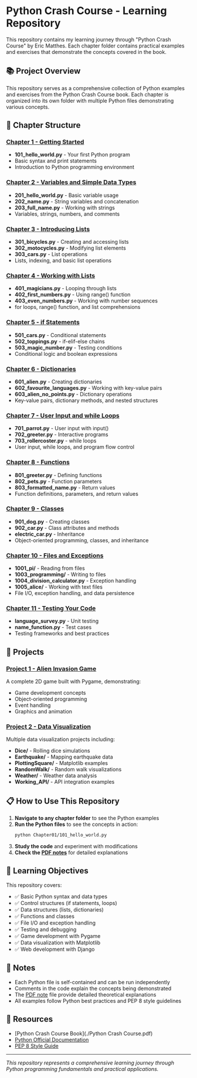 # Python Crash Course - Learning Repository

This repository contains my learning journey through "Python Crash Course" by Eric Matthes. Each chapter folder contains practical examples and exercises that demonstrate the concepts covered in the book.

## 📚 Project Overview

This repository serves as a comprehensive collection of Python examples and exercises from the Python Crash Course book. Each chapter is organized into its own folder with multiple Python files demonstrating various concepts.

## 📁 Chapter Structure

### [Chapter 1 - Getting Started](Chapter01/)

- **101_hello_world.py** - Your first Python program
- Basic syntax and print statements
- Introduction to Python programming environment

### [Chapter 2 - Variables and Simple Data Types](Chapter02/)

- **201_hello_world.py** - Basic variable usage
- **202_name.py** - String variables and concatenation
- **203_full_name.py** - Working with strings
- Variables, strings, numbers, and comments

### [Chapter 3 - Introducing Lists](Chapter03/)

- **301_bicycles.py** - Creating and accessing lists
- **302_motocycles.py** - Modifying list elements
- **303_cars.py** - List operations
- Lists, indexing, and basic list operations

### [Chapter 4 - Working with Lists](Chapter04/)

- **401_magicians.py** - Looping through lists
- **402_first_numbers.py** - Using range() function
- **403_even_numbers.py** - Working with number sequences
- for loops, range() function, and list comprehensions

### [Chapter 5 - if Statements](Chapter05/)

- **501_cars.py** - Conditional statements
- **502_toppings.py** - if-elif-else chains
- **503_magic_number.py** - Testing conditions
- Conditional logic and boolean expressions

### [Chapter 6 - Dictionaries](Chapter06/)

- **601_alien.py** - Creating dictionaries
- **602_favourite_languages.py** - Working with key-value pairs
- **603_alien_no_points.py** - Dictionary operations
- Key-value pairs, dictionary methods, and nested structures

### [Chapter 7 - User Input and while Loops](Chapter07/)

- **701_parrot.py** - User input with input()
- **702_greeter.py** - Interactive programs
- **703_rollercoster.py** - while loops
- User input, while loops, and program flow control

### [Chapter 8 - Functions](Chapter08/)

- **801_greeter.py** - Defining functions
- **802_pets.py** - Function parameters
- **803_formatted_name.py** - Return values
- Function definitions, parameters, and return values

### [Chapter 9 - Classes](Chapter09/)

- **901_dog.py** - Creating classes
- **902_car.py** - Class attributes and methods
- **electric_car.py** - Inheritance
- Object-oriented programming, classes, and inheritance

### [Chapter 10 - Files and Exceptions](Chapter10/)

- **1001_pi/** - Reading from files
- **1003_programming/** - Writing to files
- **1004_division_calculator.py** - Exception handling
- **1005_alice/** - Working with text files
- File I/O, exception handling, and data persistence

### [Chapter 11 - Testing Your Code](Chapter11/)

- **language_survey.py** - Unit testing
- **name_function.py** - Test cases
- Testing frameworks and best practices

## 🚀 Projects

### [Project 1 - Alien Invasion Game](Project1/)

A complete 2D game built with Pygame, demonstrating:

- Game development concepts
- Object-oriented programming
- Event handling
- Graphics and animation

### [Project 2 - Data Visualization](Project2/)

Multiple data visualization projects including:

- **Dice/** - Rolling dice simulations
- **Earthquake/** - Mapping earthquake data
- **PlottingSquare/** - Matplotlib examples
- **RandomWalk/** - Random walk visualizations
- **Weather/** - Weather data analysis
- **Working_API/** - API integration examples

## 📋 How to Use This Repository

1. **Navigate to any chapter folder** to see the Python examples
2. **Run the Python files** to see the concepts in action:
   ```bash
   python Chapter01/101_hello_world.py
   ```
3. **Study the code** and experiment with modifications
4. **Check the [PDF notes](./python_crash_course_notes.pdf)** for detailed explanations

## 🎯 Learning Objectives

This repository covers:

- ✅ Basic Python syntax and data types
- ✅ Control structures (if statements, loops)
- ✅ Data structures (lists, dictionaries)
- ✅ Functions and classes
- ✅ File I/O and exception handling
- ✅ Testing and debugging
- ✅ Game development with Pygame
- ✅ Data visualization with Matplotlib
- ✅ Web development with Django

## 📝 Notes

- Each Python file is self-contained and can be run independently
- Comments in the code explain the concepts being demonstrated
- The [PDF note](./python_crash_course_notes.pdf) file provide detailed theoretical explanations
- All examples follow Python best practices and PEP 8 style guidelines

## 🔗 Resources

- [Python Crash Course Book](./Python Crash Course.pdf)
- [Python Official Documentation](https://docs.python.org/)
- [PEP 8 Style Guide](https://www.python.org/dev/peps/pep-0008/)

---

_This repository represents a comprehensive learning journey through Python programming fundamentals and practical applications._
